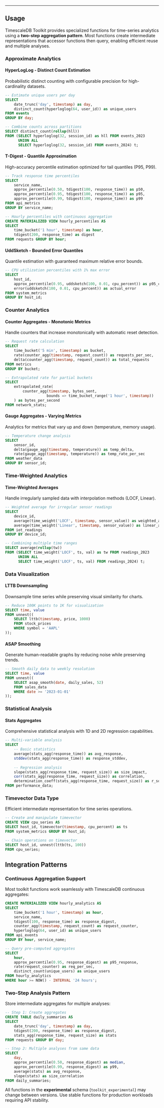 
--------

## Usage

TimescaleDB Toolkit provides specialized functions for time-series analytics using a **two-step aggregation pattern**. Most functions create intermediate representations that accessor functions then query, enabling efficient reuse and multiple analyses.

### Approximate Analytics

#### HyperLogLog - Distinct Count Estimation

Probabilistic distinct counting with configurable precision for high-cardinality datasets.

```sql
-- Estimate unique users per day
SELECT 
    date_trunc('day', timestamp) as day,
    distinct_count(hyperloglog(64, user_id)) as unique_users
FROM events 
GROUP BY day;

-- Combine counts across partitions
SELECT distinct_count(rollup(hll))
FROM (SELECT hyperloglog(32, session_id) as hll FROM events_2023
      UNION ALL 
      SELECT hyperloglog(32, session_id) FROM events_2024) t;
```

#### T-Digest - Quantile Approximation

High-accuracy percentile estimation optimized for tail quantiles (P95, P99).

```sql
-- Track response time percentiles
SELECT 
    service_name,
    approx_percentile(0.50, tdigest(100, response_time)) as p50,
    approx_percentile(0.95, tdigest(100, response_time)) as p95,
    approx_percentile(0.99, tdigest(100, response_time)) as p99
FROM api_metrics 
GROUP BY service_name;

-- Hourly percentiles with continuous aggregation
CREATE MATERIALIZED VIEW hourly_percentiles AS
SELECT 
    time_bucket('1 hour', timestamp) as hour,
    tdigest(200, response_time) as digest
FROM requests GROUP BY hour;
```

#### UddSketch - Bounded Error Quantiles

Quantile estimation with guaranteed maximum relative error bounds.

```sql
-- CPU utilization percentiles with 1% max error
SELECT 
    host_id,
    approx_percentile(0.95, uddsketch(100, 0.01, cpu_percent)) as p95_cpu,
    error(uddsketch(100, 0.01, cpu_percent)) as actual_error
FROM system_metrics 
GROUP BY host_id;
```

### Counter Analytics

#### Counter Aggregates - Monotonic Metrics

Handle counters that increase monotonically with automatic reset detection.

```sql
-- Request rate calculation
SELECT 
    time_bucket('5 min', timestamp) as bucket,
    rate(counter_agg(timestamp, request_count)) as requests_per_sec,
    delta(counter_agg(timestamp, request_count)) as total_requests
FROM metrics 
GROUP BY bucket;

-- Extrapolated rate for partial buckets
SELECT 
    extrapolated_rate(
        counter_agg(timestamp, bytes_sent, 
                   bounds => time_bucket_range('1 hour', timestamp))
    ) as bytes_per_second
FROM network_stats;
```

#### Gauge Aggregates - Varying Metrics  

Analytics for metrics that vary up and down (temperature, memory usage).

```sql
-- Temperature change analysis
SELECT 
    sensor_id,
    delta(gauge_agg(timestamp, temperature)) as temp_delta,
    rate(gauge_agg(timestamp, temperature)) as temp_rate_per_sec
FROM weather_data 
GROUP BY sensor_id;
```

### Time-Weighted Analytics

#### Time-Weighted Averages

Handle irregularly sampled data with interpolation methods (LOCF, Linear).

```sql
-- Weighted average for irregular sensor readings
SELECT 
    device_id,
    average(time_weight('LOCF', timestamp, sensor_value)) as weighted_avg,
    average(time_weight('Linear', timestamp, sensor_value)) as linear_avg
FROM iot_readings 
GROUP BY device_id;

-- Combining multiple time ranges
SELECT average(rollup(tw))
FROM (SELECT time_weight('LOCF', ts, val) as tw FROM readings_2023
      UNION ALL
      SELECT time_weight('LOCF', ts, val) FROM readings_2024) t;
```

### Data Visualization

#### LTTB Downsampling

Downsample time series while preserving visual similarity for charts.

```sql
-- Reduce 100K points to 1K for visualization  
SELECT time, value
FROM unnest((
    SELECT lttb(timestamp, price, 1000)
    FROM stock_prices 
    WHERE symbol = 'AAPL'
));
```

#### ASAP Smoothing

Generate human-readable graphs by reducing noise while preserving trends.

```sql
-- Smooth daily data to weekly resolution
SELECT time, value 
FROM unnest((
    SELECT asap_smooth(date, daily_sales, 52)
    FROM sales_data
    WHERE date >= '2023-01-01'
));
```

### Statistical Analysis

#### Stats Aggregates

Comprehensive statistical analysis with 1D and 2D regression capabilities.

```sql
-- Multi-variable analysis
SELECT 
    -- Basic statistics
    average(stats_agg(response_time)) as avg_response,
    stddev(stats_agg(response_time)) as response_stddev,
    
    -- Regression analysis
    slope(stats_agg(response_time, request_size)) as size_impact,
    corr(stats_agg(response_time, request_size)) as correlation,
    determination_coeff(stats_agg(response_time, request_size)) as r_squared
FROM performance_data;
```

### Timevector Data Type

Efficient intermediate representation for time series operations.

```sql
-- Create and manipulate timevector
CREATE VIEW cpu_series AS 
SELECT host_id, timevector(timestamp, cpu_percent) as ts
FROM system_metrics GROUP BY host_id;

-- Chain operations on timevector
SELECT host_id, unnest(lttb(ts, 100)) 
FROM cpu_series;
```

## Integration Patterns

### Continuous Aggregation Support

Most toolkit functions work seamlessly with TimescaleDB continuous aggregates:

```sql
CREATE MATERIALIZED VIEW hourly_analytics AS
SELECT 
    time_bucket('1 hour', timestamp) as hour,
    service_name,
    tdigest(100, response_time) as response_digest,
    counter_agg(timestamp, request_count) as request_counter,
    hyperloglog(64, user_id) as unique_users
FROM api_events
GROUP BY hour, service_name;

-- Query pre-computed aggregates
SELECT 
    hour,
    approx_percentile(0.95, response_digest) as p95_response,
    rate(request_counter) as req_per_sec,
    distinct_count(unique_users) as unique_users
FROM hourly_analytics
WHERE hour >= NOW() - INTERVAL '24 hours';
```

### Two-Step Analysis Pattern

Store intermediate aggregates for multiple analyses:

```sql
-- Step 1: Create aggregates
CREATE TABLE daily_summaries AS
SELECT 
    date_trunc('day', timestamp) as day,
    tdigest(200, response_time) as response_digest,
    stats_agg(response_time, request_size) as stats
FROM requests GROUP BY day;

-- Step 2: Multiple analyses from same data
SELECT 
    day,
    approx_percentile(0.50, response_digest) as median,
    approx_percentile(0.99, response_digest) as p99,
    average(stats) as avg_response,
    slope(stats) as size_correlation
FROM daily_summaries;
```

All functions in the **experimental** schema (`toolkit_experimental`) may change between versions. Use stable functions for production workloads requiring API stability.

